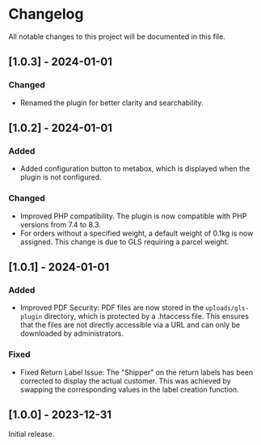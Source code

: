 # Changelog

All notable changes to this project will be documented in this file.

## [1.0.3] - 2024-01-01

### Changed

- Renamed the plugin for better clarity and searchability.

## [1.0.2] - 2024-01-01

### Added

- Added configuration button to metabox, which is displayed when the plugin is not configured.

### Changed

- Improved PHP compatibility. The plugin is now compatible with PHP versions from 7.4 to 8.3.
- For orders without a specified weight, a default weight of 0.1kg is now assigned. This change is due to GLS requiring a parcel weight.

## [1.0.1] - 2024-01-01

### Added

- Improved PDF Security: PDF files are now stored in the `uploads/gls-plugin` directory, which is protected by a .htaccess file. This ensures that the files are not directly accessible via a URL and can only be downloaded by administrators.

### Fixed

- Fixed Return Label Issue: The "Shipper" on the return labels has been corrected to display the actual customer. This was achieved by swapping the corresponding values in the label creation function.

## [1.0.0] - 2023-12-31

Initial release.
